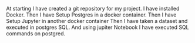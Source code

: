 At starting I have created a git repository for my project.
I have installed Docker.
Then I have Setup Postgres in a docker container.
Then I have Setup Jupyter in another docker container
Then I have taken a dataset and executed in postgres SQL.
And using jupiter Notebook I have executed SQL commands on postgred. 

